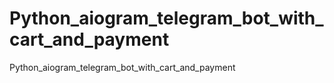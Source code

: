 # Python_aiogram_telegram_bot_with_cart_and_payment
Python_aiogram_telegram_bot_with_cart_and_payment
